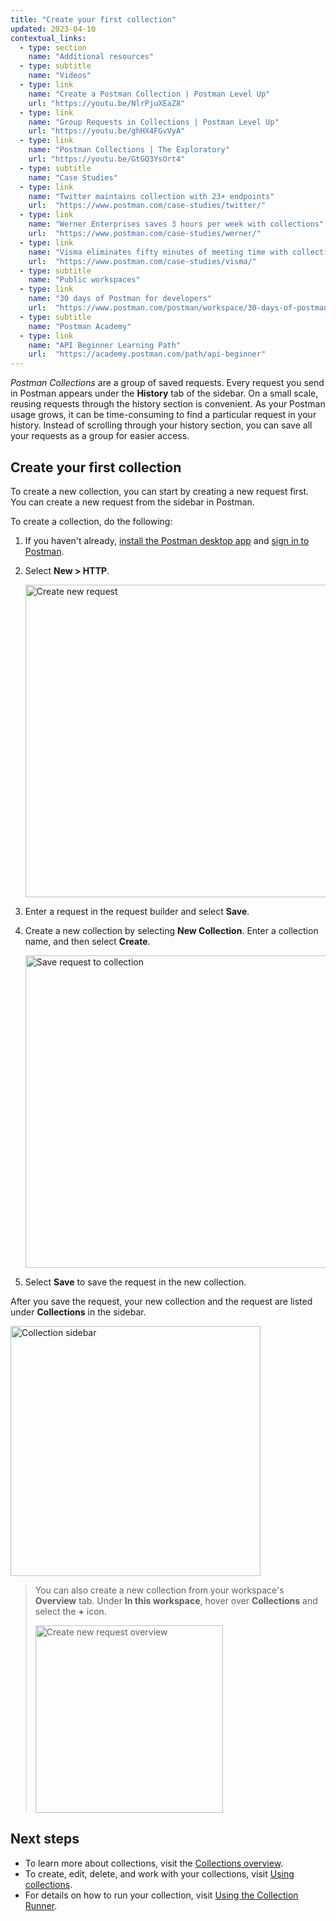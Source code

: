```yaml
---
title: "Create your first collection"
updated: 2023-04-10
contextual_links:
  - type: section
    name: "Additional resources"
  - type: subtitle
    name: "Videos"
  - type: link
    name: "Create a Postman Collection | Postman Level Up"
    url: "https://youtu.be/NlrPjuXEaZ8"
  - type: link
    name: "Group Requests in Collections | Postman Level Up"
    url: "https://youtu.be/ghHX4FGvVyA"
  - type: link
    name: "Postman Collections | The Exploratory"
    url: "https://youtu.be/GtGQ3YsOrt4"
  - type: subtitle
    name: "Case Studies"
  - type: link
    name: "Twitter maintains collection with 23+ endpoints"
    url:  "https://www.postman.com/case-studies/twitter/"
  - type: link
    name: "Werner Enterprises saves 3 hours per week with collections"
    url:  "https://www.postman.com/case-studies/werner/"
  - type: link
    name: "Visma eliminates fifty minutes of meeting time with collections"
    url:  "https://www.postman.com/case-studies/visma/"
  - type: subtitle
    name: "Public workspaces"
  - type: link
    name: "30 days of Postman for developers"
    url:  "https://www.postman.com/postman/workspace/30-days-of-postman-for-developers/overview"
  - type: subtitle
    name: "Postman Academy"
  - type: link
    name: "API Beginner Learning Path"
    url:  "https://academy.postman.com/path/api-beginner"
---
```


_Postman Collections_ are a group of saved requests. Every request you send in Postman appears under the **History** tab of the sidebar. On a small scale, reusing requests through the history section is convenient. As your Postman usage grows, it can be time-consuming to find a particular request in your history. Instead of scrolling through your history section, you can save all your requests as a group for easier access.

## Create your first collection

To create a new collection, you can start by creating a new request first. You can create a new request from the sidebar in Postman.

To create a collection, do the following:

1. If you haven't already, [install the Postman desktop app](/docs/getting-started/first-steps/get-postman/) and [sign in to Postman](/docs/getting-started/first-steps/sign-in-to-postman/).
1. Select **New > HTTP**.

    <img alt="Create new request" src="https://assets.postman.com/postman-docs/v10/create-new-http-v10-4.jpg" width="500px"/>

1. Enter a request in the request builder and select **Save**.
1. Create a new collection by selecting **New Collection**. Enter a collection name, and then select **Create**.

    <img alt="Save request to collection" src="https://assets.postman.com/postman-docs/v10/save-request-to-collection-v10.jpg" width="500px"/>

1. Select **Save** to save the request in the new collection.

After you save the request, your new collection and the request are listed under **Collections** in the sidebar.

<img alt="Collection sidebar" src="https://assets.postman.com/postman-docs/v10/creating-first-collection-v10.jpg" width="400px"/>

> You can also create a new collection from your workspace's **Overview** tab. Under **In this workspace**, hover over **Collections** and select the **+** icon.
>
> <img alt="Create new request overview" src="https://assets.postman.com/postman-docs/v10/create-new-collection-v10.jpg" width="300px"/>

## Next steps

* To learn more about collections, visit the [Collections overview](/docs/collections/collections-overview/).
* To create, edit, delete, and work with your collections, visit [Using collections](/docs/collections/using-collections/).
* For details on how to run your collection, visit [Using the Collection Runner](/docs/collections/running-collections/running-collections-overview/).
